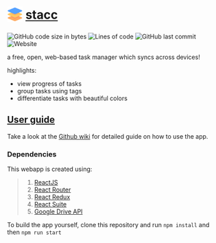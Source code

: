 
# <sub>![icon](public/icons/android-icon-36x36.png)</sub> [stacc](https://stravo1.github.io/stacc) 
![GitHub code size in bytes](https://img.shields.io/github/languages/code-size/Stravo1/stacc) ![Lines of code](https://img.shields.io/tokei/lines/github/Stravo1/stacc) ![GitHub last commit](https://img.shields.io/github/last-commit/Stravo1/stacc) ![Website](https://img.shields.io/website?down_message=offline&up_color=green&up_message=online&url=https%3A%2F%2Fstravo1.github.io%2Fstacc%2F) 
  

a free, open, web-based task manager which syncs across devices!  
  
highlights:
- view progress of tasks
- group tasks using tags
- differentiate tasks with beautiful colors

## [User guide](https://github.com/Stravo1/stacc/wiki)
Take a look at the [Github wiki](https://github.com/Stravo1/stacc/wiki) for detailed guide on how to use the app.

### Dependencies
This webapp is created using:
>1. [ReactJS](https://reactjs.org/)
>2. [React Router](https://reactrouter.com/)
>3. [React Redux](https://react-redux.js.org/)
>4. [React Suite](https://rsuitejs.com/)
>5. [Google Drive API](https://developers.google.com/drive/api)  

To build the app yourself, clone this repository and run `npm install` and then `npm run start`
